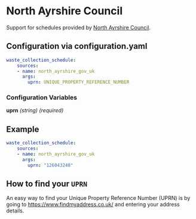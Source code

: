 # North Ayrshire Council

Support for schedules provided by [North Ayrshire Council](https://www.north-ayrshire.gov.uk/).

## Configuration via configuration.yaml

```yaml
waste_collection_schedule:
    sources:
    - name: north_ayrshire_gov_uk
      args:
        uprn: UNIQUE_PROPERTY_REFERENCE_NUMBER
```

### Configuration Variables

**uprn**
*(string) (required)*

## Example

```yaml
waste_collection_schedule:
    sources:
    - name: north_ayrshire_gov_uk
      args:
        uprn: "126043248"
```

## How to find your `UPRN`

An easy way to find your Unique Property Reference Number (UPRN) is by going to <https://www.findmyaddress.co.uk/> and entering your address details.